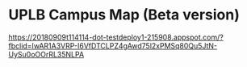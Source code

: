 # UPLB Campus Map (Beta version)

https://20180909t114114-dot-testdeploy1-215908.appspot.com/?fbclid=IwAR1A3VRP-I6VfDTCLPZ4gAwd75l2xPMSq80Qu5JtN-UySu0oOOrRL35NLPA

